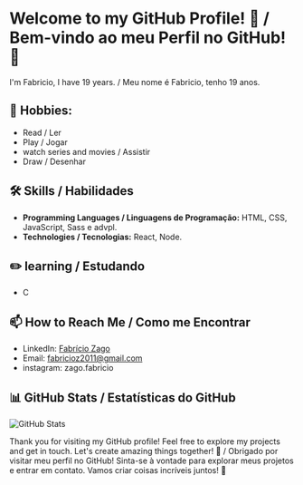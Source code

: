 # Welcome to my GitHub Profile! 👋 / Bem-vindo ao meu Perfil no GitHub! 👋

I'm Fabricio, I have 19 years. / Meu nome é Fabricio, tenho 19 anos.

## 🤙 Hobbies:

- Read / Ler
- Play / Jogar
- watch series and movies / Assistir
- Draw / Desenhar

## 🛠️ Skills / Habilidades
- **Programming Languages / Linguagens de Programação:** HTML, CSS, JavaScript, Sass e advpl.
- **Technologies / Tecnologias:** React, Node.

## ✏️ learning / Estudando

- C

## 📫 How to Reach Me / Como me Encontrar
- LinkedIn: [Fabrício Zago](https://www.linkedin.com/in/fabrício-zago-72367a279/)
- Email: fabricioz2011@gmail.com
- instagram: zago.fabricio

## 📊 GitHub Stats / Estatísticas do GitHub
![GitHub Stats](https://github-readme-stats.vercel.app/api?username=FabricioZago&show_icons=true&count_private=true)

Thank you for visiting my GitHub profile! Feel free to explore my projects and get in touch. Let's create amazing things together! 🚀 / Obrigado por visitar meu perfil no GitHub! Sinta-se à vontade para explorar meus projetos e entrar em contato. Vamos criar coisas incríveis juntos! 🚀
